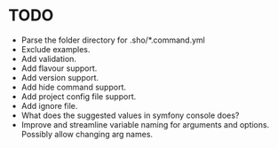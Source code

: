 # TODO
- Parse the folder directory for .sho/*.command.yml
- Exclude examples.
- Add validation.
- Add flavour support.
- Add version support.
- Add hide command support.
- Add project config file support.
- Add ignore file.
- What does the suggested values in symfony console does?
- Improve and streamline variable naming for arguments and options. Possibly allow changing arg names.